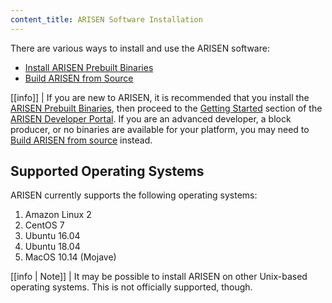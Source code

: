 ```yaml
---
content_title: ARISEN Software Installation
---
```


There are various ways to install and use the ARISEN software:

* [Install ARISEN Prebuilt Binaries](00_install-prebuilt-binaries.md)
* [Build ARISEN from Source](01_build-from-source/index.md)

[[info]]
| If you are new to ARISEN, it is recommended that you install the [ARISEN Prebuilt Binaries](00_install-prebuilt-binaries.md), then proceed to the [Getting Started](https://developers.rsn.io/arisen-home/docs/) section of the [ARISEN Developer Portal](https://developers.rsn.io/). If you are an advanced developer, a block producer, or no binaries are available for your platform, you may need to [Build ARISEN from source](01_build-from-source/index.md) instead.

## Supported Operating Systems

ARISEN currently supports the following operating systems:

1. Amazon Linux 2
2. CentOS 7
3. Ubuntu 16.04
4. Ubuntu 18.04
5. MacOS 10.14 (Mojave)

[[info | Note]]
| It may be possible to install ARISEN on other Unix-based operating systems. This is not officially supported, though.
